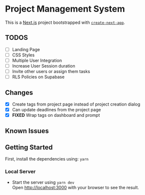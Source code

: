 # Project Management System

This is a [Next.js](https://nextjs.org/) project bootstrapped with [`create-next-app`](https://github.com/vercel/next.js/tree/canary/packages/create-next-app).

## TODOS

- [ ] Landing Page
- [ ] CSS Styles
- [ ] Multiple User Integration
- [ ] Increase User Session duration
- [ ] Invite other users or assign them tasks
- [ ] RLS Policies on Supabase

## Changes

- [x] Create tags from project page instead of project creation dialog
- [x] Can update deadlines from the project page
- [x] **FIXED** Wrap tags on dashboard and prompt

## Known Issues

## Getting Started

First, install the dependencies using: `yarn`

### Local Server

- Start the server using `yarn dev`<br>
  Open [http://localhost:3000](http://localhost:3000) with your browser to see the result.
